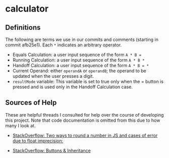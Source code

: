 # calculator

## Definitions
The following are terms we use in our commits and comments (starting in 
commit afb25e1). Each `*` indicates an arbitrary operator. 
* Equals Calculation: a user input sequence of the form `A * B =`
* Running Calculation: a user input sequence of the form `A * B *` 
* Handoff Calculation: a user input sequence of the form `A * B = *` 
* Current Operand: either `operandA` or `operandB`; the operand to be updated
when the user presses a digit. 
* `resultMode` variable: This variable is set to true only when the = button is pressed and is used only in the Handoff Calculation case. 

## Sources of Help
These are helpful threads I consulted for help over the course of developing this project. Note that code documentation is omitted from this due to how many I look at. 
* [StackOverflow: Two ways to round a number in JS and cases of error due to float imprecision:](https://stackoverflow.com/a/12830454/22151685) 

* [StackOverflow: Buttons & Inheritance](https://stackoverflow.com/questions/76109685/why-do-input-and-button-not-inherit-in-css)